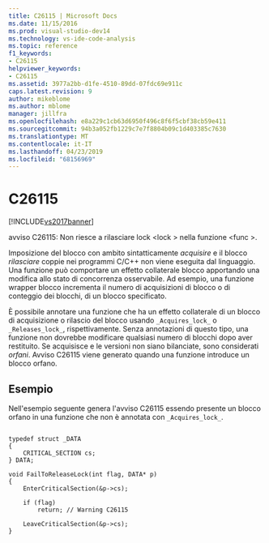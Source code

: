 ```yaml
---
title: C26115 | Microsoft Docs
ms.date: 11/15/2016
ms.prod: visual-studio-dev14
ms.technology: vs-ide-code-analysis
ms.topic: reference
f1_keywords:
- C26115
helpviewer_keywords:
- C26115
ms.assetid: 3977a2bb-d1fe-4510-89dd-07fdc69e911c
caps.latest.revision: 9
author: mikeblome
ms.author: mblome
manager: jillfra
ms.openlocfilehash: e8a229c1cb63d6950f496c8f6f5cbf38cb59e411
ms.sourcegitcommit: 94b3a052fb1229c7e7f8804b09c1d403385c7630
ms.translationtype: MT
ms.contentlocale: it-IT
ms.lasthandoff: 04/23/2019
ms.locfileid: "68156969"
---
```

# <a name="c26115"></a>C26115
[!INCLUDE[vs2017banner](../includes/vs2017banner.md)]

avviso C26115: Non riesce a rilasciare lock \<lock > nella funzione \<func >.  
  
 Imposizione del blocco con ambito sintatticamente *acquisire* e il blocco *rilasciare* coppie nei programmi C/C++ non viene eseguita dal linguaggio. Una funzione può comportare un effetto collaterale blocco apportando una modifica allo stato di concorrenza osservabile. Ad esempio, una funzione wrapper blocco incrementa il numero di acquisizioni di blocco o di conteggio dei blocchi, di un blocco specificato.  
  
 È possibile annotare una funzione che ha un effetto collaterale di un blocco di acquisizione o rilascio del blocco usando `_Acquires_lock_` o `_Releases_lock_`, rispettivamente. Senza annotazioni di questo tipo, una funzione non dovrebbe modificare qualsiasi numero di blocchi dopo aver restituito. Se acquisisce e le versioni non siano bilanciate, sono considerati *orfani*. Avviso C26115 viene generato quando una funzione introduce un blocco orfano.  
  
## <a name="example"></a>Esempio  
 Nell'esempio seguente genera l'avviso C26115 essendo presente un blocco orfano in una funzione che non è annotata con `_Acquires_lock_`.  
  
```  
  
typedef struct _DATA   
{  
    CRITICAL_SECTION cs;  
} DATA;  
  
void FailToReleaseLock(int flag, DATA* p)   
{  
    EnterCriticalSection(&p->cs);   
  
    if (flag)  
        return; // Warning C26115  
  
    LeaveCriticalSection(&p->cs);  
}  
  
```
